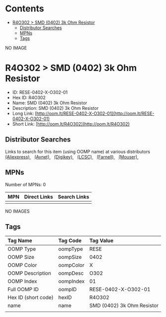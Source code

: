 



Contents
========

* [R4O302 > SMD (0402) 3k Ohm Resistor](#r4o302--smd-0402-3k-ohm-resistor)
	* [Distributor Searches](#distributor-searches)
	* [MPNs](#mpns)
	* [Tags](#tags)
  
NO IMAGE  
# R4O302 > SMD (0402) 3k Ohm Resistor

- ID: RESE-0402-X-O302-01
- Hex ID: R4O302
- Name: SMD (0402) 3k Ohm Resistor
- Description: SMD (0402) 3k Ohm Resistor
- Long Link: [http://oom.lt/RESE-0402-X-O302-01](http://oom.lt/RESE-0402-X-O302-01)
- Short Link: [http://oom.lt/R4O302](http://oom.lt/R4O302)

## Distributor Searches
  
Links to search for this item (using OOMP name) at various distributors  
[(Aliexpress) ](https://www.aliexpress.com/wholesale?SearchText=1117SMD+0402+3k+Ohm+Resistor)&nbsp;&nbsp;&nbsp;[(Avnet) ](https://www.avnet.com/shop/us/search/SMD+0402+3k+Ohm+Resistor)&nbsp;&nbsp;&nbsp;[(Digikey) ](https://www.digikey.co.uk/en/products/result?s=SMD+0402+3k+Ohm+Resistor)&nbsp;&nbsp;&nbsp;[(LCSC) ](https://www.lcsc.com/search?q=SMD+0402+3k+Ohm+Resistor)&nbsp;&nbsp;&nbsp;[(Farnell) ](https://uk.farnell.com/search?st=SMD+0402+3k+Ohm+Resistor)&nbsp;&nbsp;&nbsp;[(Mouser) ](https://www.mouser.com/c/?q=SMD+0402+3k+Ohm+Resistor)&nbsp;&nbsp;&nbsp;
## MPNs
  
Number of MPNs: 0  

|MPN|Direct Links|Search Links|
| :--- | :--- | :--- |
||||
  
NO IMAGES  
## Tags
  

|Tag Name|Tag Code|Tag Value|
| :--- | :--- | :--- |
|OOMP Type|oompType|RESE|
|OOMP Size|oompSize|0402|
|OOMP Color|oompColor|X|
|OOMP Description|oompDesc|O302|
|OOMP Index|oompIndex|01|
|Full OOMP ID|oompID|RESE-0402-X-O302-01|
|Hex ID (short code)|hexID|R4O302|
|name|name|SMD (0402) 3k Ohm Resistor|
||||
